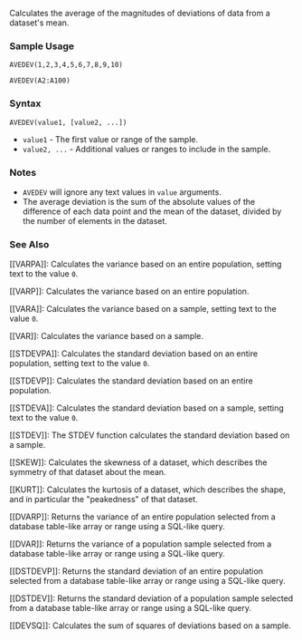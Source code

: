 Calculates the average of the magnitudes of deviations of data from a dataset's mean.

### Sample Usage

`AVEDEV(1,2,3,4,5,6,7,8,9,10)`

`AVEDEV(A2:A100)`

### Syntax

`AVEDEV(value1, [value2, ...])`

* `value1` - The first value or range of the sample.
* `value2, ...` - Additional values or ranges to include in the sample.

### Notes

* `AVEDEV` will ignore any text values in `value` arguments.
* The average deviation is the sum of the absolute values of the difference of each data point and the mean of the dataset, divided by the number of elements in the dataset.

### See Also

[[VARPA]]: Calculates the variance based on an entire population, setting text to the value `0`.

[[VARP]]: Calculates the variance based on an entire population.

[[VARA]]: Calculates the variance based on a sample, setting text to the value `0`.

[[VAR]]: Calculates the variance based on a sample.

[[STDEVPA]]: Calculates the standard deviation based on an entire population, setting text to the value `0`.

[[STDEVP]]: Calculates the standard deviation based on an entire population.

[[STDEVA]]: Calculates the standard deviation based on a sample, setting text to the value `0`.

[[STDEV]]: The STDEV function calculates the standard deviation based on a sample.

[[SKEW]]: Calculates the skewness of a dataset, which describes the symmetry of that dataset about the mean.

[[KURT]]: Calculates the kurtosis of a dataset, which describes the shape, and in particular the "peakedness" of that dataset.

[[DVARP]]: Returns the variance of an entire population selected from a database table-like array or range using a SQL-like query.

[[DVAR]]: Returns the variance of a population sample selected from a database table-like array or range using a SQL-like query.

[[DSTDEVP]]: Returns the standard deviation of an entire population selected from a database table-like array or range using a SQL-like query.

[[DSTDEV]]: Returns the standard deviation of a population sample selected from a database table-like array or range using a SQL-like query.

[[DEVSQ]]: Calculates the sum of squares of deviations based on a sample.
